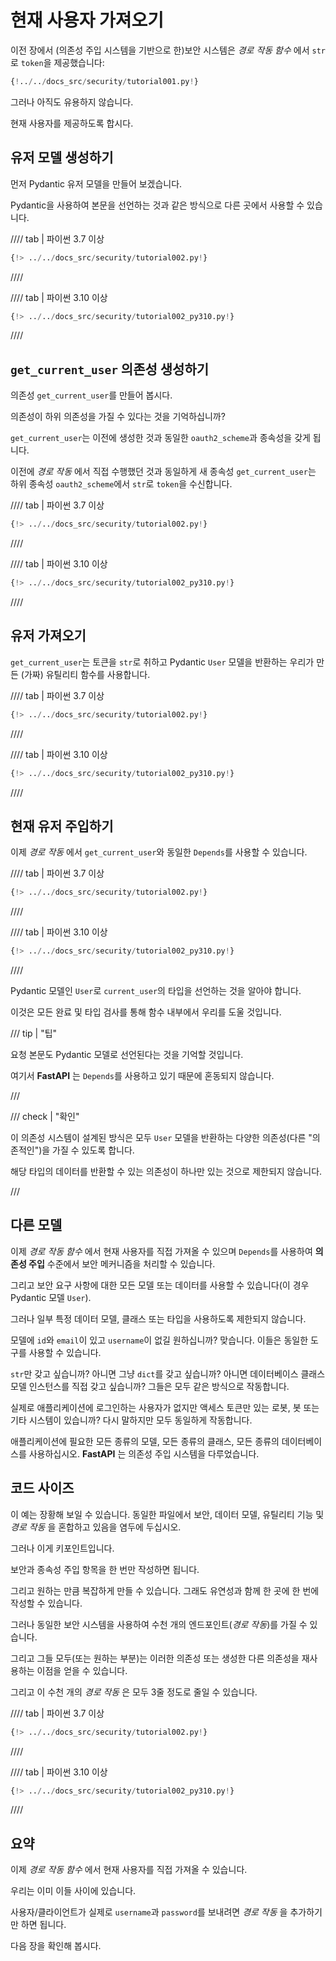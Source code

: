 # 현재 사용자 가져오기

이전 장에서 (의존성 주입 시스템을 기반으로 한)보안 시스템은 *경로 작동 함수* 에서 `str`로 `token`을 제공했습니다:

```Python hl_lines="10"
{!../../docs_src/security/tutorial001.py!}
```

그러나 아직도 유용하지 않습니다.

현재 사용자를 제공하도록 합시다.

## 유저 모델 생성하기

먼저 Pydantic 유저 모델을 만들어 보겠습니다.

Pydantic을 사용하여 본문을 선언하는 것과 같은 방식으로 다른 곳에서 사용할 수 있습니다.

//// tab | 파이썬 3.7 이상

```Python hl_lines="5  12-16"
{!> ../../docs_src/security/tutorial002.py!}
```

////

//// tab | 파이썬 3.10 이상

```Python hl_lines="3  10-14"
{!> ../../docs_src/security/tutorial002_py310.py!}
```

////

## `get_current_user` 의존성 생성하기

의존성 `get_current_user`를 만들어 봅시다.

의존성이 하위 의존성을 가질 수 있다는 것을 기억하십니까?

`get_current_user`는 이전에 생성한 것과 동일한 `oauth2_scheme`과 종속성을 갖게 됩니다.

이전에 *경로 작동* 에서 직접 수행했던 것과 동일하게 새 종속성 `get_current_user`는 하위 종속성 `oauth2_scheme`에서 `str`로 `token`을 수신합니다.

//// tab | 파이썬 3.7 이상

```Python hl_lines="25"
{!> ../../docs_src/security/tutorial002.py!}
```

////

//// tab | 파이썬 3.10 이상

```Python hl_lines="23"
{!> ../../docs_src/security/tutorial002_py310.py!}
```

////

## 유저 가져오기

`get_current_user`는 토큰을 `str`로 취하고 Pydantic `User` 모델을 반환하는 우리가 만든 (가짜) 유틸리티 함수를 사용합니다.

//// tab | 파이썬 3.7 이상

```Python hl_lines="19-22  26-27"
{!> ../../docs_src/security/tutorial002.py!}
```

////

//// tab | 파이썬 3.10 이상

```Python hl_lines="17-20  24-25"
{!> ../../docs_src/security/tutorial002_py310.py!}
```

////

## 현재 유저 주입하기

이제 *경로 작동* 에서 `get_current_user`와 동일한 `Depends`를 사용할 수 있습니다.

//// tab | 파이썬 3.7 이상

```Python hl_lines="31"
{!> ../../docs_src/security/tutorial002.py!}
```

////

//// tab | 파이썬 3.10 이상

```Python hl_lines="29"
{!> ../../docs_src/security/tutorial002_py310.py!}
```

////

Pydantic 모델인 `User`로 `current_user`의 타입을 선언하는 것을 알아야 합니다.

이것은 모든 완료 및 타입 검사를 통해 함수 내부에서 우리를 도울 것입니다.

/// tip | "팁"

요청 본문도 Pydantic 모델로 선언된다는 것을 기억할 것입니다.

여기서 **FastAPI** 는 `Depends`를 사용하고 있기 때문에 혼동되지 않습니다.

///

/// check | "확인"

이 의존성 시스템이 설계된 방식은 모두 `User` 모델을 반환하는 다양한 의존성(다른 "의존적인")을 가질 수 있도록 합니다.

해당 타입의 데이터를 반환할 수 있는 의존성이 하나만 있는 것으로 제한되지 않습니다.

///

## 다른 모델

이제 *경로 작동 함수* 에서 현재 사용자를 직접 가져올 수 있으며 `Depends`를 사용하여 **의존성 주입** 수준에서 보안 메커니즘을 처리할 수 있습니다.

그리고 보안 요구 사항에 대한 모든 모델 또는 데이터를 사용할 수 있습니다(이 경우 Pydantic 모델 `User`).

그러나 일부 특정 데이터 모델, 클래스 또는 타입을 사용하도록 제한되지 않습니다.

모델에 `id`와 `email`이 있고 `username`이 없길 원하십니까? 맞습니다. 이들은 동일한 도구를 사용할 수 있습니다.

`str`만 갖고 싶습니까? 아니면 그냥 `dict`를 갖고 싶습니까? 아니면 데이터베이스 클래스 모델 인스턴스를 직접 갖고 싶습니까? 그들은 모두 같은 방식으로 작동합니다.

실제로 애플리케이션에 로그인하는 사용자가 없지만 액세스 토큰만 있는 로봇, 봇 또는 기타 시스템이 있습니까? 다시 말하지만 모두 동일하게 작동합니다.

애플리케이션에 필요한 모든 종류의 모델, 모든 종류의 클래스, 모든 종류의 데이터베이스를 사용하십시오. **FastAPI** 는 의존성 주입 시스템을 다루었습니다.

## 코드 사이즈

이 예는 장황해 보일 수 있습니다. 동일한 파일에서 보안, 데이터 모델, 유틸리티 기능 및 *경로 작동* 을 혼합하고 있음을 염두에 두십시오.

그러나 이게 키포인트입니다.

보안과 종속성 주입 항목을 한 번만 작성하면 됩니다.

그리고 원하는 만큼 복잡하게 만들 수 있습니다. 그래도 유연성과 함께 한 곳에 한 번에 작성할 수 있습니다.

그러나 동일한 보안 시스템을 사용하여 수천 개의 엔드포인트(*경로 작동*)를 가질 수 있습니다.

그리고 그들 모두(또는 원하는 부분)는 이러한 의존성 또는 생성한 다른 의존성을 재사용하는 이점을 얻을 수 있습니다.

그리고 이 수천 개의 *경로 작동* 은 모두 3줄 정도로 줄일 수 있습니다.

//// tab | 파이썬 3.7 이상

```Python hl_lines="30-32"
{!> ../../docs_src/security/tutorial002.py!}
```

////

//// tab | 파이썬 3.10 이상

```Python hl_lines="28-30"
{!> ../../docs_src/security/tutorial002_py310.py!}
```

////

## 요약

이제 *경로 작동 함수* 에서 현재 사용자를 직접 가져올 수 있습니다.

우리는 이미 이들 사이에 있습니다.

사용자/클라이언트가 실제로 `username`과 `password`를 보내려면 *경로 작동* 을 추가하기만 하면 됩니다.

다음 장을 확인해 봅시다.
